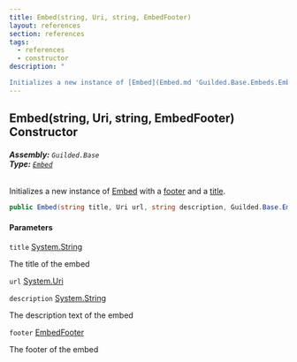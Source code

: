 ```yaml
---
title: Embed(string, Uri, string, EmbedFooter)
layout: references
section: references
tags:
  - references
  - constructor
description: "

Initializes a new instance of [Embed](Embed.md 'Guilded.Base.Embeds.Embed') with a [footer](Embed.Embed(string,Uri,string,EmbedFooter).md#Guilded.Base.Embeds.Embed.Embed(string,Uri,string,Guilded.Base.Embeds.EmbedFooter).footer 'Guilded.Base.Embeds.Embed.Embed(string, Uri, string, Guilded.Base.Embeds.EmbedFooter).footer') and a [title](Embed.Embed(string,Uri,string,EmbedFooter).md#Guilded.Base.Embeds.Embed.Embed(string,Uri,string,Guilded.Base.Embeds.EmbedFooter).title 'Guilded.Base.Embeds.Embed.Embed(string, Uri, string, Guilded.Base.Embeds.EmbedFooter).title')."
---
```


## Embed(string, Uri, string, EmbedFooter) Constructor
###### **Assembly:** `Guilded.Base`<br/>**Type:** [`Embed`](Embed.md 'Guilded.Base.Embeds.Embed')

Initializes a new instance of [Embed](Embed.md 'Guilded.Base.Embeds.Embed') with a [footer](Embed.Embed(string,Uri,string,EmbedFooter).md#Guilded.Base.Embeds.Embed.Embed(string,Uri,string,Guilded.Base.Embeds.EmbedFooter).footer 'Guilded.Base.Embeds.Embed.Embed(string, Uri, string, Guilded.Base.Embeds.EmbedFooter).footer') and a [title](Embed.Embed(string,Uri,string,EmbedFooter).md#Guilded.Base.Embeds.Embed.Embed(string,Uri,string,Guilded.Base.Embeds.EmbedFooter).title 'Guilded.Base.Embeds.Embed.Embed(string, Uri, string, Guilded.Base.Embeds.EmbedFooter).title').

```csharp
public Embed(string title, Uri url, string description, Guilded.Base.Embeds.EmbedFooter footer);
```
#### Parameters

<a name='Guilded.Base.Embeds.Embed.Embed(string,Uri,string,Guilded.Base.Embeds.EmbedFooter).title'></a>

`title` [System.String](https://docs.microsoft.com/en-us/dotnet/api/System.String 'System.String')

The title of the embed

<a name='Guilded.Base.Embeds.Embed.Embed(string,Uri,string,Guilded.Base.Embeds.EmbedFooter).url'></a>

`url` [System.Uri](https://docs.microsoft.com/en-us/dotnet/api/System.Uri 'System.Uri')

<a name='Guilded.Base.Embeds.Embed.Embed(string,Uri,string,Guilded.Base.Embeds.EmbedFooter).description'></a>

`description` [System.String](https://docs.microsoft.com/en-us/dotnet/api/System.String 'System.String')

The description text of the embed

<a name='Guilded.Base.Embeds.Embed.Embed(string,Uri,string,Guilded.Base.Embeds.EmbedFooter).footer'></a>

`footer` [EmbedFooter](EmbedFooter.md 'Guilded.Base.Embeds.EmbedFooter')

The footer of the embed
